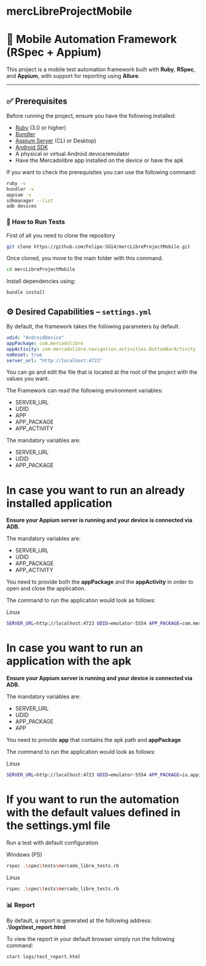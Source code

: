 # mercLibreProjectMobile

# 📱 Mobile Automation Framework (RSpec + Appium)

This project is a mobile test automation framework built with **Ruby**, **RSpec**, and **Appium**, with support for reporting using **Allure**.

---

## ✅ Prerequisites

Before running the project, ensure you have the following installed:

- [Ruby](https://www.ruby-lang.org/en/) (3.0 or higher)
- [Bundler](https://bundler.io/)
- [Appium Server](https://appium.io/) (CLI or Desktop)
- [Android SDK](https://developer.android.com/studio)
- A physical or virtual Android device/emulator
- Have the Mercadolibre app installed on the device or have the apk

If you want to check the prerequisites you can use the following command:

```bash
ruby -v
bundler -v
appium -v
sdkmanager --list
adb devices
```

### 🚀 How to Run Tests

First of all you need to clone the repository

```bash
git clone https://github.com/Felipe-SG14/mercLibreProjectMobile.git
```

Once cloned, you move to the main folder with this command.

```bash
cd mercLibreProjectMobile
```

Install dependencies using:
```bash
bundle install
```

## ⚙️ Desired Capabilities – `settings.yml`
By default, the framework takes the following parameters by default.
```yaml
udid: "AndroidDevice"                                                  # Device/emulator udid
appPackage: com.mercadolibre                                           # App package to test
appActivity: com.mercadolibre.navigation.activities.BottomBarActivity  # Launch activity
noReset: true                                                          # Keep app state (don't reset data)
server_url: "http://localhost:4723"                                    # Appium server address
```
You can go and edit the file that is located at the root of the project with the values you want.

The Framework can read the following environment variables:
- SERVER_URL
- UDID
- APP
- APP_PACKAGE
- APP_ACTIVITY

The mandatory variables are:
- SERVER_URL
- UDID
- APP_PACKAGE

# In case you want to run an already installed application

**Ensure your Appium server is running and your device is connected via ADB.**

The mandatory variables are:
- SERVER_URL
- UDID
- APP_PACKAGE
- APP_ACTIVITY

You need to provide both the **appPackage** and the **appActivity** in order to open and close the application.

The command to run the application would look as follows:

Linux
```bash
SERVER_URL=http://localhost:4723 UDID=emulator-5554 APP_PACKAGE=com.mercadolibre APP_ACTIVITY=com.mercadolibre.navigation.activities.BottomBarActivity rspec ./spec/tests/mercado_libre_tests.rb
```

# In case you want to run an application with the apk

**Ensure your Appium server is running and your device is connected via ADB.**

The mandatory variables are:
- SERVER_URL
- UDID
- APP_PACKAGE
- APP

You need to provide  **app** that contains the apk path and **appPackage**

The command to run the application would look as follows:

Linux
```bash
SERVER_URL=http://localhost:4723 UDID=emulator-5554 APP_PACKAGE=io.appium.android.apis APP=resources/app/ApiDemos-debug.apk rspec ./spec/tests/mercado_libre_tests.rb
```

# If you want to run the automation with the default values defined in the settings.yml file
Run a test with default configuration

Windows (PS)
```bash
rspec .\spec\tests\mercado_libre_tests.rb
```

Linux
```bash
rspec .\spec\tests\mercado_libre_tests.rb
```

### 📊 Report 

By default, a report is generated at the following address: **.\logs\test_report.html**

To view the report in your default browser simply run the following command:

```bash
start logs/test_report.html
```